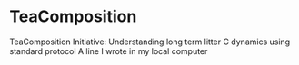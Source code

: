 # TeaComposition
TeaComposition Initiative: Understanding long term litter C dynamics using standard protocol
A line I wrote in my local computer
